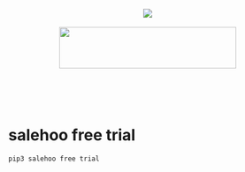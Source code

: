 <h1></h1>
<p>
<p>&nbsp;</p><div class="separator" style="clear: both; text-align: center;"><a href="https://a41fcvk9gr764d4mfks5-8cu5i.hop.clickbank.net/?tid=PYFI" imageanchor="1" rel="nofollow" style="margin-left: 1em; margin-right: 1em;" target="_blank"><img border="0" data-original-height="33" data-original-width="156" src="https://1.bp.blogspot.com/-ZagmseXBEOY/YR5B5ad_xSI/AAAAAAAAAU0/Vb3u5Slv-NEFUVxe75ymYJ2b4m64xZcKgCLcBGAsYHQ/s16000/Screen%2BShot%2B2021-08-19%2Bat%2B12.34.46.png" /></a></div><br /><div class="separator" style="clear: both; text-align: center;"><a href="https://a41fcvk9gr764d4mfks5-8cu5i.hop.clickbank.net/?tid=PYFI" imageanchor="1" rel="nofollow" style="margin-left: 1em; margin-right: 1em;"><img border="0" data-original-height="140" data-original-width="600" height="75" src="https://1.bp.blogspot.com/-5pP8Ie7SxEc/YR5Bwl2tYYI/AAAAAAAAAUw/yAA-lKf1CygEisdcGsCKEZjOETewejgTgCLcBGAsYHQ/s320/get-free-trial.png" width="320" /></a></div><br /><br /><p></p>
<br>

# salehoo free trial
```bash
pip3 salehoo free trial